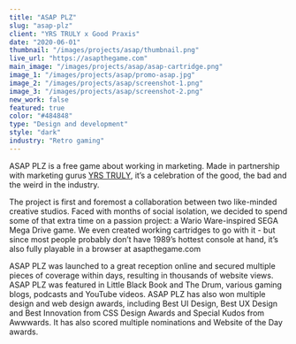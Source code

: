 ```yaml
---
title: "ASAP PLZ"
slug: "asap-plz"
client: "YRS TRULY x Good Praxis"
date: "2020-06-01"
thumbnail: "/images/projects/asap/thumbnail.png"
live_url: "https://asapthegame.com"
main_image: "/images/projects/asap/asap-cartridge.png"
image_1: "/images/projects/asap/promo-asap.jpg"
image_2: "/images/projects/asap/screenshot-1.png"
image_3: "/images/projects/asap/screenshot-2.png"
new_work: false
featured: true
color: "#484848"
type: "Design and development"
style: "dark"
industry: "Retro gaming"
---
```

ASAP PLZ is a free game about working in marketing. Made in partnership with
marketing gurus [YRS TRULY](https://yrstruly.uk/), it’s a celebration of the
good, the bad and the weird in the industry.

The project is first and foremost a collaboration between two like-minded
creative studios. Faced with months of social isolation, we decided to spend
some of that extra time on a passion project: a Wario Ware-inspired SEGA Mega
Drive game. We even created working cartridges to go with it - but since most
people probably don’t have 1989’s hottest console at hand, it’s also fully
playable in a browser at asapthegame.com

ASAP PLZ was launched to a great reception online and secured multiple pieces of
coverage within days, resulting in thousands of website views. ASAP PLZ was
featured in Little Black Book and The Drum, various gaming blogs, podcasts and
YouTube videos. ASAP PLZ has also won multiple design and web design awards,
including Best UI Design, Best UX Design and Best Innovation from CSS Design
Awards and Special Kudos from Awwwards. It has also scored multiple nominations
and Website of the Day awards.

